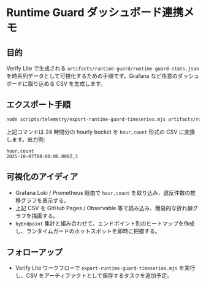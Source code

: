 # Runtime Guard ダッシュボード連携メモ

## 目的
Verify Lite で生成される `artifacts/runtime-guard/runtime-guard-stats.json` を時系列データとして可視化するための手順です。Grafana など任意のダッシュボードに取り込める CSV を生成します。

## エクスポート手順
```bash
node scripts/telemetry/export-runtime-guard-timeseries.mjs artifacts/runtime-guard/runtime-guard-stats.json runtime-guard-last24h.csv
```

上記コマンドは 24 時間分の hourly bucket を `hour,count` 形式の CSV に変換します。出力例:

```csv
hour,count
2025-10-07T08:00:00.000Z,3
```

## 可視化のアイディア
- Grafana Loki / Prometheus 経由で `hour,count` を取り込み、違反件数の推移グラフを表示する。
- 上記 CSV を GitHub Pages / Observable 等で読み込み、簡易的な折れ線グラフを描画する。
- `byEndpoint` 集計と組み合わせて、エンドポイント別のヒートマップを作成し、ランタイムガードのホットスポットを即時に把握する。

## フォローアップ
- Verify Lite ワークフローで `export-runtime-guard-timeseries.mjs` を実行し、CSV をアーティファクトとして保存するタスクを追加予定。
